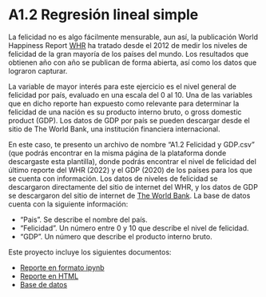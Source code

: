# A1.2 Regresión lineal simple

La felicidad no es algo fácilmente mensurable, aun así, la publicación World Happiness Report [WHR](https://www.worldhappiness.report/ed/2022/#appendices-and-data)  ha tratado desde el 2012 de medir los niveles de felicidad de la gran mayoría de los países del mundo. Los resultados que obtienen año con año se publican de forma abierta, así como los datos que lograron capturar.

La variable de mayor interés para este ejercicio es el nivel general de felicidad por país, evaluado en una escala del 0 al 10. Una de las variables que en dicho reporte han expuesto como relevante para determinar la felicidad de una nación es su producto interno bruto, o gross domestic product (GDP). Los datos de GDP por país se pueden descargar desde el sitio de The World Bank, una institución financiera internacional.

En este caso, te presento un archivo de nombre “A1.2 Felicidad y GDP.csv” (que podrás encontrar en la misma página de la plataforma donde descargaste esta plantilla), donde podrás encontrar el nivel de felicidad del último reporte del WHR (2022) y el GDP (2020) de los países para los que se cuenta con información. Los datos de niveles de felicidad se descargaron directamente del sitio de internet del WHR, y los datos de GDP se descargaron del sitio de internet de [The World Bank](https://data.worldbank.org/indicator/NY.GDP.MKTP.CD).
La base de datos cuenta con la siguiente información:
*  “Pais”. Se describe el nombre del país.
* “Felicidad”. Un número entre 0 y 10 que describe el nivel de felicidad.
* “GDP”. Un número que describe el producto interno bruto.

Este proyecto incluye los siguientes documentos:
- [Reporte en formato ipynb](https://github.com/LivingCheerios/Inteligencia-Artificial/blob/acc897836c60b749a875c48eb25fea1f7ae9302d/A1.2/A12%20Regresi%C3%B3n%20lineal%20simple.ipynb) 
- [Reporte en HTML](https://github.com/LivingCheerios/Inteligencia-Artificial/blob/15b1c757192f266c42d00a264988240438442eb1/A1.2/A12%20Regresi%C3%B3n%20lineal%20simple.html)
- [Base de datos](https://github.com/LivingCheerios/Inteligencia-Artificial/blob/main/A1.2/A1.2-Felicidad-y-GDP.csv?raw=true)

